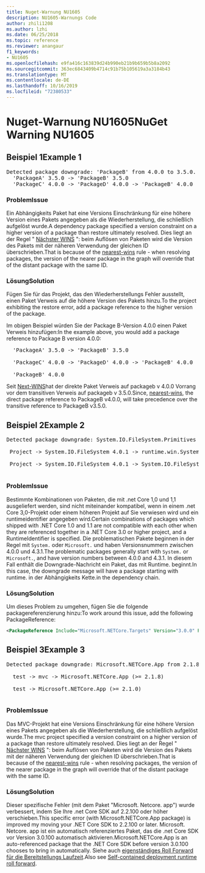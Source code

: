 ```yaml
---
title: Nuget-Warnung NU1605
description: NU1605-Warnungs Code
author: zhili1208
ms.author: lzhi
ms.date: 06/25/2018
ms.topic: reference
ms.reviewer: anangaur
f1_keywords:
- NU1605
ms.openlocfilehash: e9fa416c163839d24b990eb21b9b659b5b8a2092
ms.sourcegitcommit: 363ec6843409b4714c91b75b105619a3a3184b43
ms.translationtype: MT
ms.contentlocale: de-DE
ms.lasthandoff: 10/16/2019
ms.locfileid: "72380533"
---
```

# <a name="nuget-warning-nu1605"></a><span data-ttu-id="2a024-103">Nuget-Warnung NU1605</span><span class="sxs-lookup"><span data-stu-id="2a024-103">NuGet Warning NU1605</span></span>

## <a name="example-1"></a><span data-ttu-id="2a024-104">Beispiel 1</span><span class="sxs-lookup"><span data-stu-id="2a024-104">Example 1</span></span>

<pre>Detected package downgrade: 'PackageB' from 4.0.0 to 3.5.0. Reference the package directly from the project to select a different version.<br/>  'PackageA' 3.5.0 -> 'PackageB' 3.5.0<br/>  'PackageC' 4.0.0 -> 'PackageD' 4.0.0 -> 'PackageB' 4.0.0</pre>

### <a name="issue"></a><span data-ttu-id="2a024-105">Problem</span><span class="sxs-lookup"><span data-stu-id="2a024-105">Issue</span></span>
<span data-ttu-id="2a024-106">Ein Abhängigkeits Paket hat eine Versions Einschränkung für eine höhere Version eines Pakets angegeben als die Wiederherstellung, die schließlich aufgelöst wurde.</span><span class="sxs-lookup"><span data-stu-id="2a024-106">A dependency package specified a version constraint on a higher version of a package than restore ultimately resolved.</span></span> <span data-ttu-id="2a024-107">Dies liegt an der Regel " [Nächster WINS](../../concepts/dependency-resolution.md#nearest-wins) ": beim Auflösen von Paketen wird die Version des Pakets mit der näheren Verwendung der gleichen ID überschrieben.</span><span class="sxs-lookup"><span data-stu-id="2a024-107">That is because of the [nearest-wins](../../concepts/dependency-resolution.md#nearest-wins) rule - when resolving packages, the version of the nearer package in the graph will override that of the distant package with the same ID.</span></span>

### <a name="solution"></a><span data-ttu-id="2a024-108">Lösung</span><span class="sxs-lookup"><span data-stu-id="2a024-108">Solution</span></span>
<span data-ttu-id="2a024-109">Fügen Sie für das Projekt, das den Wiederherstellungs Fehler ausstellt, einen Paket Verweis auf die höhere Version des Pakets hinzu.</span><span class="sxs-lookup"><span data-stu-id="2a024-109">To the project exhibiting the restore error, add a package reference to the higher version of the package.</span></span>

<span data-ttu-id="2a024-110">Im obigen Beispiel würden Sie der Package B-Version 4.0.0 einen Paket Verweis hinzufügen:</span><span class="sxs-lookup"><span data-stu-id="2a024-110">In the example above, you would add a package reference to Package B version 4.0.0:</span></span>

<pre>
  'PackageA' 3.5.0 -> 'PackageB' 3.5.0<br/>
  'PackageC' 4.0.0 -> 'PackageD' 4.0.0 -> 'PackageB' 4.0.0<br/>
  'PackageB' 4.0.0
</pre>

<span data-ttu-id="2a024-111">Seit [Next-WINS](../../concepts/dependency-resolution.md#nearest-wins)hat der direkte Paket Verweis auf packageb v 4.0.0 Vorrang vor dem transitiven Verweis auf packageb v 3.5.0.</span><span class="sxs-lookup"><span data-stu-id="2a024-111">Since, [nearest-wins](../../concepts/dependency-resolution.md#nearest-wins), the direct package reference to PackageB v4.0.0, will take precedence over the transitive reference to PackageB v3.5.0.</span></span>

## <a name="example-2"></a><span data-ttu-id="2a024-112">Beispiel 2</span><span class="sxs-lookup"><span data-stu-id="2a024-112">Example 2</span></span>
<pre>
Detected package downgrade: System.IO.FileSystem.Primitives from 4.3.0 to 4.0.1. Reference the package directly from the project to select a different version.</br>
 Project -> System.IO.FileSystem 4.0.1 -> runtime.win.System.IO.FileSystem 4.3.0 -> System.IO.FileSystem.Primitives (>= 4.3.0)</br>
 Project -> System.IO.FileSystem 4.0.1 -> System.IO.FileSystem.Primitives (>= 4.0.1)</br>
</pre>

### <a name="issue"></a><span data-ttu-id="2a024-113">Problem</span><span class="sxs-lookup"><span data-stu-id="2a024-113">Issue</span></span> 

<span data-ttu-id="2a024-114">Bestimmte Kombinationen von Paketen, die mit .net Core 1,0 und 1,1 ausgeliefert werden, sind nicht miteinander kompatibel, wenn in einem .net Core 3,0-Projekt oder einem höheren Projekt auf Sie verwiesen wird und ein runtimeidentifier angegeben wird.</span><span class="sxs-lookup"><span data-stu-id="2a024-114">Certain combinations of packages which shipped with .NET Core 1.0 and 1.1 are not compatible with each other when they are referenced together in a .NET Core 3.0 or higher project, and a RuntimeIdentifier is specified.</span></span>  <span data-ttu-id="2a024-115">Die problematischen Pakete beginnen in der Regel mit `System.` oder `Microsoft.` und haben Versionsnummern zwischen 4.0.0 und 4.3.1.</span><span class="sxs-lookup"><span data-stu-id="2a024-115">The problematic packages generally start with `System.` or `Microsoft.`, and have version numbers between 4.0.0 and 4.3.1.</span></span>  <span data-ttu-id="2a024-116">In diesem Fall enthält die Downgrade-Nachricht ein Paket, das mit Runtime. <RID> beginnt.</span><span class="sxs-lookup"><span data-stu-id="2a024-116">In this case, the downgrade message will have a package starting with runtime.<RID></span></span> <span data-ttu-id="2a024-117">in der Abhängigkeits Kette.</span><span class="sxs-lookup"><span data-stu-id="2a024-117">in the dependency chain.</span></span>

### <a name="solution"></a><span data-ttu-id="2a024-118">Lösung</span><span class="sxs-lookup"><span data-stu-id="2a024-118">Solution</span></span>

<span data-ttu-id="2a024-119">Um dieses Problem zu umgehen, fügen Sie die folgende packagereferenzierung hinzu:</span><span class="sxs-lookup"><span data-stu-id="2a024-119">To work around this issue, add the following PackageReference:</span></span>

```xml
<PackageReference Include="Microsoft.NETCore.Targets" Version="3.0.0" PrivateAssets="all" />
```

## <a name="example-3"></a><span data-ttu-id="2a024-120">Beispiel 3</span><span class="sxs-lookup"><span data-stu-id="2a024-120">Example 3</span></span>

<pre>Detected package downgrade: Microsoft.NETCore.App from 2.1.8 to 2.1.0. Reference the package directly from the project to select a different version.<br/>
  test -> mvc -> Microsoft.NETCore.App (>= 2.1.8)<br/>
  test -> Microsoft.NETCore.App (>= 2.1.0)<br/>
</pre>

### <a name="issue"></a><span data-ttu-id="2a024-121">Problem</span><span class="sxs-lookup"><span data-stu-id="2a024-121">Issue</span></span>
<span data-ttu-id="2a024-122">Das MVC-Projekt hat eine Versions Einschränkung für eine höhere Version eines Pakets angegeben als die Wiederherstellung, die schließlich aufgelöst wurde.</span><span class="sxs-lookup"><span data-stu-id="2a024-122">The mvc project specified a version constraint on a higher version of a package than restore ultimately resolved.</span></span> <span data-ttu-id="2a024-123">Dies liegt an der Regel " [Nächster WINS](../../concepts/dependency-resolution.md#nearest-wins) ": beim Auflösen von Paketen wird die Version des Pakets mit der näheren Verwendung der gleichen ID überschrieben.</span><span class="sxs-lookup"><span data-stu-id="2a024-123">That is because of the [nearest-wins](../../concepts/dependency-resolution.md#nearest-wins) rule - when resolving packages, the version of the nearer package in the graph will override that of the distant package with the same ID.</span></span>

### <a name="solution"></a><span data-ttu-id="2a024-124">Lösung</span><span class="sxs-lookup"><span data-stu-id="2a024-124">Solution</span></span>
<span data-ttu-id="2a024-125">Dieser spezifische Fehler (mit dem Paket "Microsoft. Netcore. app") wurde verbessert, indem Sie Ihre .net Core SDK auf 2.2.100 oder höher verschieben.</span><span class="sxs-lookup"><span data-stu-id="2a024-125">This specific error (with Microsoft.NETCore.App package) is improved my moving your .NET Core SDK to 2.2.100 or later.</span></span> <span data-ttu-id="2a024-126">Microsoft. Netcore. app ist ein automatisch referenziertes Paket, das die .net Core SDK vor Version 3.0.100 automatisch aktivieren.</span><span class="sxs-lookup"><span data-stu-id="2a024-126">Microsoft.NETCore.App is an auto-referenced package that the .NET Core SDK before version 3.0.100 chooses to bring in automatically.</span></span> <span data-ttu-id="2a024-127">Siehe auch [eigenständiges Roll Forward für die Bereitstellungs Laufzeit](/dotnet/core/deploying/runtime-patch-selection).</span><span class="sxs-lookup"><span data-stu-id="2a024-127">Also see [Self-contained deployment runtime roll forward](/dotnet/core/deploying/runtime-patch-selection).</span></span>
